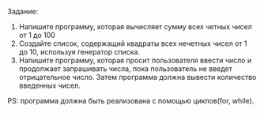 Задание:
1. Напишите программу, которая вычисляет сумму всех четных чисел от 1 до 100
2. Создайте список, содержащий квадраты всех нечетных чисел от 1 до 10, используя генератор списка.
3. Напишите программу, которая просит пользователя ввести число и продолжает запрашивать числа, пока пользователь не введет отрицательное число. Затем программа должна вывести количество введенных чисел.

PS: программа должна быть реализована с помощью циклов(for, while).
